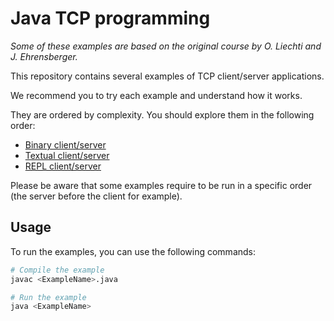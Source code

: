 # Java TCP programming

_Some of these examples are based on the original course by O. Liechti and J.
Ehrensberger._

This repository contains several examples of TCP client/server applications.

We recommend you to try each example and understand how it works.

They are ordered by complexity. You should explore them in the following order:

- [Binary client/server](./01-binary-client-server/README.md)
- [Textual client/server](./02-textual-client-server/README.md)
- [REPL client/server](./03-repl-client-server/README.md)

Please be aware that some examples require to be run in a specific order (the
server before the client for example).

## Usage

To run the examples, you can use the following commands:

```bash
# Compile the example
javac <ExampleName>.java

# Run the example
java <ExampleName>
```
